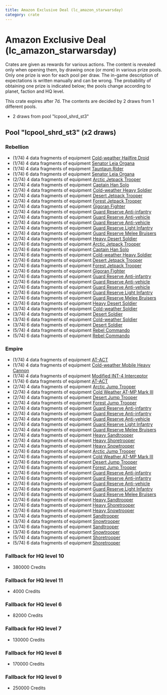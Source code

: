 ```yaml
---
title: Amazon Exclusive Deal (lc_amazon_starwarsday)
category: crate
---
```


# Amazon Exclusive Deal (lc_amazon_starwarsday)

Crates are given as rewards for various actions. The content is revealed only when opening them, by drawing once (or more) in various prize pools. Only one prize is won for each pool per draw. The in-game description of expectations is written manually and can be wrong. The probability of obtaining one prize is indicated below; the pools change according to planet, faction and HQ level.

This crate expires after 7d. The contents are decided by 2 draws from 1 different pools.
  * 2 draws from pool "lcpool_shrd_st3"

## Pool "lcpool_shrd_st3" (x2 draws)

### Rebellion

  * (1/74) 4 data fragments of equipment [Cold-weather Hailfire Droid](eqpRebelArcticHailfire)
  * (1/74) 4 data fragments of equipment [Senator Leia Organa](eqpRebelDiplomat)
  * (1/74) 4 data fragments of equipment [Tauntaun Rider](eqpRebelTauntaun)
  * (1/74) 6 data fragments of equipment [Senator Leia Organa](eqpRebelDiplomat)
  * (2/74) 4 data fragments of equipment [Arctic Jetpack Trooper](eqpRebelEchoBaseJetpackTrooper)
  * (2/74) 4 data fragments of equipment [Captain Han Solo](eqpRebelCaptainSolo)
  * (2/74) 4 data fragments of equipment [Cold-weather Heavy Soldier](eqpRebelEchoBaseHeavySoldier)
  * (2/74) 4 data fragments of equipment [Desert Jetpack Trooper](eqpRebelSandJetpackTrooper)
  * (2/74) 4 data fragments of equipment [Forest Jetpack Trooper](eqpRebelPentagonJetpackTrooper)
  * (2/74) 4 data fragments of equipment [Gigoran Fighter](eqpRebelShaggyAlien)
  * (2/74) 4 data fragments of equipment [Guard Reserve Anti-infantry](eqpRebelFactorySummonLight)
  * (2/74) 4 data fragments of equipment [Guard Reserve Anti-vehicle](eqpRebelBarracksSummonHeavy)
  * (2/74) 4 data fragments of equipment [Guard Reserve Anti-vehicle](eqpRebelFactorySummonHeavy)
  * (2/74) 4 data fragments of equipment [Guard Reserve Light Infantry](eqpRebelBarracksSummonLight)
  * (2/74) 4 data fragments of equipment [Guard Reserve Melee Bruisers](eqpRebelBarracksSummonMedium)
  * (2/74) 4 data fragments of equipment [Heavy Desert Soldier](eqpRebelHeavySandSoldier)
  * (2/74) 6 data fragments of equipment [Arctic Jetpack Trooper](eqpRebelEchoBaseJetpackTrooper)
  * (2/74) 6 data fragments of equipment [Captain Han Solo](eqpRebelCaptainSolo)
  * (2/74) 6 data fragments of equipment [Cold-weather Heavy Soldier](eqpRebelEchoBaseHeavySoldier)
  * (2/74) 6 data fragments of equipment [Desert Jetpack Trooper](eqpRebelSandJetpackTrooper)
  * (2/74) 6 data fragments of equipment [Forest Jetpack Trooper](eqpRebelPentagonJetpackTrooper)
  * (2/74) 6 data fragments of equipment [Gigoran Fighter](eqpRebelShaggyAlien)
  * (2/74) 6 data fragments of equipment [Guard Reserve Anti-infantry](eqpRebelFactorySummonLight)
  * (2/74) 6 data fragments of equipment [Guard Reserve Anti-vehicle](eqpRebelBarracksSummonHeavy)
  * (2/74) 6 data fragments of equipment [Guard Reserve Anti-vehicle](eqpRebelFactorySummonHeavy)
  * (2/74) 6 data fragments of equipment [Guard Reserve Light Infantry](eqpRebelBarracksSummonLight)
  * (2/74) 6 data fragments of equipment [Guard Reserve Melee Bruisers](eqpRebelBarracksSummonMedium)
  * (2/74) 6 data fragments of equipment [Heavy Desert Soldier](eqpRebelHeavySandSoldier)
  * (3/74) 4 data fragments of equipment [Cold-weather Soldier](eqpRebelEchoBaseSoldier)
  * (3/74) 4 data fragments of equipment [Desert Soldier](eqpRebelSandSoldier)
  * (3/74) 6 data fragments of equipment [Cold-weather Soldier](eqpRebelEchoBaseSoldier)
  * (3/74) 6 data fragments of equipment [Desert Soldier](eqpRebelSandSoldier)
  * (5/74) 4 data fragments of equipment [Rebel Commando](eqpRebelPentagonSoldier)
  * (5/74) 6 data fragments of equipment [Rebel Commando](eqpRebelPentagonSoldier)

### Empire

  * (1/74) 4 data fragments of equipment [AT-ACT](eqpEmpireCargoGreatDane)
  * (1/74) 4 data fragments of equipment [Cold-weather Mobile Heavy Cannon](eqpEmpireArcticMHC)
  * (1/74) 4 data fragments of equipment [Modified INT-4 Interceptor](eqpEmpireArcticINT4)
  * (1/74) 6 data fragments of equipment [AT-ACT](eqpEmpireCargoGreatDane)
  * (2/74) 4 data fragments of equipment [Arctic Jump Trooper](eqpEmpireSnowJumpTrooper)
  * (2/74) 4 data fragments of equipment [Cold Weather AT-MP Mark III](eqpEmpireArcticATMP)
  * (2/74) 4 data fragments of equipment [Desert Jump Trooper](eqpEmpireSandJumpTrooper)
  * (2/74) 4 data fragments of equipment [Forest Jump Trooper](eqpEmpirePentagonJumpTrooper)
  * (2/74) 4 data fragments of equipment [Guard Reserve Anti-infantry](eqpEmpireBarracksSummonHeavy)
  * (2/74) 4 data fragments of equipment [Guard Reserve Anti-infantry](eqpEmpireFactorySummonLight)
  * (2/74) 4 data fragments of equipment [Guard Reserve Anti-vehicle](eqpEmpireFactorySummonHeavy)
  * (2/74) 4 data fragments of equipment [Guard Reserve Light Infantry](eqpEmpireBarracksSummonLight)
  * (2/74) 4 data fragments of equipment [Guard Reserve Melee Bruisers](eqpEmpireBarracksSummonMedium)
  * (2/74) 4 data fragments of equipment [Heavy Sandtrooper](eqpEmpireHeavySandtrooper)
  * (2/74) 4 data fragments of equipment [Heavy Shoretrooper](eqpEmpirePentagonHeavyTrooper)
  * (2/74) 4 data fragments of equipment [Heavy Snowtrooper](eqpEmpireHeavySnowtrooper)
  * (2/74) 6 data fragments of equipment [Arctic Jump Trooper](eqpEmpireSnowJumpTrooper)
  * (2/74) 6 data fragments of equipment [Cold Weather AT-MP Mark III](eqpEmpireArcticATMP)
  * (2/74) 6 data fragments of equipment [Desert Jump Trooper](eqpEmpireSandJumpTrooper)
  * (2/74) 6 data fragments of equipment [Forest Jump Trooper](eqpEmpirePentagonJumpTrooper)
  * (2/74) 6 data fragments of equipment [Guard Reserve Anti-infantry](eqpEmpireBarracksSummonHeavy)
  * (2/74) 6 data fragments of equipment [Guard Reserve Anti-infantry](eqpEmpireFactorySummonLight)
  * (2/74) 6 data fragments of equipment [Guard Reserve Anti-vehicle](eqpEmpireFactorySummonHeavy)
  * (2/74) 6 data fragments of equipment [Guard Reserve Light Infantry](eqpEmpireBarracksSummonLight)
  * (2/74) 6 data fragments of equipment [Guard Reserve Melee Bruisers](eqpEmpireBarracksSummonMedium)
  * (2/74) 6 data fragments of equipment [Heavy Sandtrooper](eqpEmpireHeavySandtrooper)
  * (2/74) 6 data fragments of equipment [Heavy Shoretrooper](eqpEmpirePentagonHeavyTrooper)
  * (2/74) 6 data fragments of equipment [Heavy Snowtrooper](eqpEmpireHeavySnowtrooper)
  * (3/74) 4 data fragments of equipment [Sandtrooper](eqpEmpireSandtrooper)
  * (3/74) 4 data fragments of equipment [Snowtrooper](eqpEmpireSnowtrooper)
  * (3/74) 6 data fragments of equipment [Sandtrooper](eqpEmpireSandtrooper)
  * (3/74) 6 data fragments of equipment [Snowtrooper](eqpEmpireSnowtrooper)
  * (5/74) 4 data fragments of equipment [Shoretrooper](eqpEmpirePentagonTrooper)
  * (5/74) 6 data fragments of equipment [Shoretrooper](eqpEmpirePentagonTrooper)

### Fallback for HQ level 10

  * 380000 Credits

### Fallback for HQ level 11

  * 4000 Credits

### Fallback for HQ level 6

  * 82000 Credits

### Fallback for HQ level 7

  * 130000 Credits

### Fallback for HQ level 8

  * 170000 Credits

### Fallback for HQ level 9

  * 250000 Credits